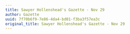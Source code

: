 ```yaml
---
title: Sawyer Hollenshead's Gazette - Nov 29
author: Gazette
uuid: 7f70b6f9-7e86-4da4-bd01-f3ba3f57ea3c
original_title: Sawyer Hollenshead's Gazette - Nov 29
---
```


